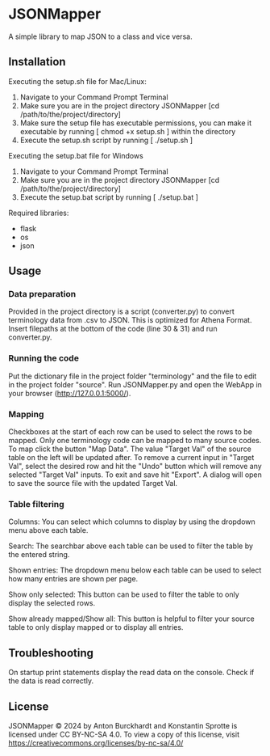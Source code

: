 # JSONMapper
A simple library to map JSON to a class and vice versa.

## Installation
Executing the setup.sh file for Mac/Linux:
1. Navigate to your Command Prompt Terminal
2. Make sure you are in the project directory JSONMapper [cd /path/to/the/project/directory]
3. Make sure the setup file has executable permissions, you can make it executable by running [ chmod +x setup.sh ] within the directory
4. Execute the setup.sh script by running [ ./setup.sh ]

Executing the setup.bat file for Windows
1. Navigate to your Command Prompt Terminal
2. Make sure you are in the project directory JSONMapper [cd /path/to/the/project/directory]
3. Execute the setup.bat script by running [ ./setup.bat ]

Required libraries:
- flask
- os
- json

## Usage
### Data preparation
Provided in the project directory is a script (converter.py) to convert terminology data from .csv to JSON. This is optimized for Athena Format. Insert filepaths at the bottom of the code (line 30 & 31) and run converter.py.

### Running the code
Put the dictionary file in the project folder "terminology" and the file to edit in the project folder "source". Run JSONMapper.py and open the WebApp in your browser (http://127.0.0.1:5000/).

### Mapping
Checkboxes at the start of each row can be used to select the rows to be mapped. Only one terminology code can be mapped to many source codes. To map click the button "Map Data". The value "Target Val" of the source table on the left will be updated after. To remove a current input in "Target Val", select the desired row and hit the "Undo" button which will remove any selected "Target Val" inputs. To exit and save hit "Export". A dialog will open to save the source file with the updated Target Val.

### Table filtering
Columns: You can select which columns to display by using the dropdown menu above each table.

Search: The searchbar above each table can be used to filter the table by the entered string.

Shown entries: The dropdown menu below each table can be used to select how many entries are shown per page.

Show only selected: This button can be used to filter the table to only display the selected rows.

Show already mapped/Show all: This button is helpful to filter your source table to only display mapped or to display all entries.

## Troubleshooting

On startup print statements display the read data on the console. Check if the data is read correctly.

## License

JSONMapper © 2024 by Anton Burckhardt and Konstantin Sprotte is licensed under CC BY-NC-SA 4.0. To view a copy of this license, visit https://creativecommons.org/licenses/by-nc-sa/4.0/

